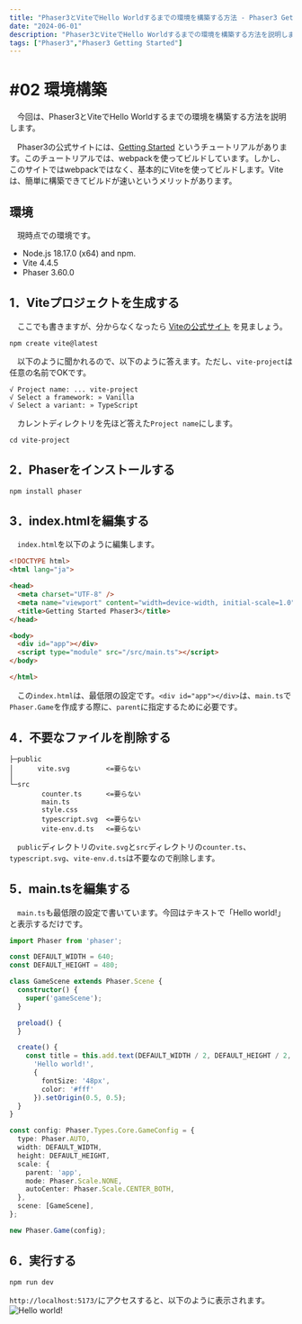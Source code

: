 ```yaml
---
title: "Phaser3とViteでHello Worldするまでの環境を構築する方法 - Phaser3 Getting Started"
date: "2024-06-01"
description: "Phaser3とViteでHello Worldするまでの環境を構築する方法を説明します。"
tags: ["Phaser3","Phaser3 Getting Started"]
---
```

# #02 環境構築
　今回は、Phaser3とViteでHello Worldするまでの環境を構築する方法を説明します。

　Phaser3の公式サイトには、[Getting Started](https://phaser.io/tutorials/getting-started-phaser3 "Getting Started") というチュートリアルがあります。このチュートリアルでは、webpackを使ってビルドしています。しかし、このサイトではwebpackではなく、基本的にViteを使ってビルドします。Viteは、簡単に構築できてビルドが速いというメリットがあります。

## 環境
　現時点での環境です。
- Node.js 18.17.0 (x64) and npm.
- Vite 4.4.5
- Phaser 3.60.0


## 1．Viteプロジェクトを生成する
　ここでも書きますが、分からなくなったら [Viteの公式サイト](https://ja.vitejs.dev/guide/ "Vite") を見ましょう。
```console {name = "console"}
npm create vite@latest
```

　以下のように聞かれるので、以下のように答えます。ただし、`vite-project`は任意の名前でOKです。
```console {name = "console"}
√ Project name: ... vite-project
√ Select a framework: » Vanilla
√ Select a variant: » TypeScript
```
　カレントディレクトリを先ほど答えた`Project name`にします。
```console {name = "console"}
cd vite-project
```
## 2．Phaserをインストールする
```console {name = "console"}
npm install phaser
```
## 3．index.htmlを編集する
　`index.html`を以下のように編集します。
```html {name = "index.html"}
<!DOCTYPE html>
<html lang="ja">

<head>
  <meta charset="UTF-8" />
  <meta name="viewport" content="width=device-width, initial-scale=1.0" />
  <title>Getting Started Phaser3</title>
</head>

<body>
  <div id="app"></div>
  <script type="module" src="/src/main.ts"></script>
</body>

</html>
```
　この`index.html`は、最低限の設定です。`<div id="app"></div>`は、`main.ts`で`Phaser.Game`を作成する際に、`parent`に指定するために必要です。
## 4．不要なファイルを削除する
```console {name = "tree"}
├─public
│      vite.svg         <=要らない
│
└─src
        counter.ts      <=要らない
        main.ts
        style.css
        typescript.svg  <=要らない
        vite-env.d.ts   <=要らない
```
　`public`ディレクトリの`vite.svg`と`src`ディレクトリの`counter.ts`、`typescript.svg`、`vite-env.d.ts`は不要なので削除します。
## 5．main.tsを編集する
　`main.ts`も最低限の設定で書いています。今回はテキストで「Hello world!」と表示するだけです。
```typescript {name="src/main.ts"}
import Phaser from 'phaser';

const DEFAULT_WIDTH = 640;
const DEFAULT_HEIGHT = 480;

class GameScene extends Phaser.Scene {
  constructor() {
    super('gameScene');
  }

  preload() {
  }

  create() {
    const title = this.add.text(DEFAULT_WIDTH / 2, DEFAULT_HEIGHT / 2,
      'Hello world!',
      {
        fontSize: '48px',
        color: '#fff'
      }).setOrigin(0.5, 0.5);
  }
}

const config: Phaser.Types.Core.GameConfig = {
  type: Phaser.AUTO,
  width: DEFAULT_WIDTH,
  height: DEFAULT_HEIGHT,
  scale: {
    parent: 'app',
    mode: Phaser.Scale.NONE,
    autoCenter: Phaser.Scale.CENTER_BOTH,
  },
  scene: [GameScene],
};

new Phaser.Game(config);
```
## 6．実行する
```console {name = "console"}
npm run dev
```
`http://localhost:5173/`にアクセスすると、以下のように表示されます。
![Hello world!](https://r2dev.wellwich.com/images/getting-started-phaser3_1.jpg)